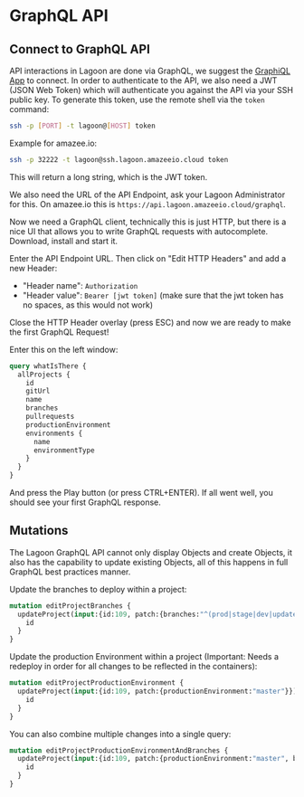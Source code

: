# GraphQL API

## Connect to GraphQL API

API interactions in Lagoon are done via GraphQL, we suggest the [GraphiQL App](https://github.com/skevy/graphiql-app) to connect. In order to authenticate to the API, we also need a JWT (JSON Web Token) which will authenticate you against the API via your SSH public key. To generate this token, use the remote shell via the `token` command:

```bash
ssh -p [PORT] -t lagoon@[HOST] token
```

Example for amazee.io:

```bash
ssh -p 32222 -t lagoon@ssh.lagoon.amazeeio.cloud token
```

This will return a long string, which is the JWT token.

We also need the URL of the API Endpoint, ask your Lagoon Administrator for this. On amazee.io this is `https://api.lagoon.amazeeio.cloud/graphql`.

Now we need a GraphQL client, technically this is just HTTP, but there is a nice UI that allows you to write GraphQL requests with autocomplete. Download, install and start it.

Enter the API Endpoint URL. Then click on "Edit HTTP Headers" and add a new Header:

* "Header name": `Authorization`
* "Header value": `Bearer [jwt token]` (make sure that the jwt token has no spaces, as this would not work)

Close the HTTP Header overlay (press ESC) and now we are ready to make the first GraphQL Request!

Enter this on the left window:

```GraphQL
query whatIsThere {
  allProjects {
    id
    gitUrl
    name
    branches
    pullrequests
    productionEnvironment
    environments {
      name
      environmentType
    }
  }
}
```

And press the Play button (or press CTRL+ENTER). If all went well, you should see your first GraphQL response.

## Mutations

The Lagoon GraphQL API cannot only display Objects and create Objects, it also has the capability to update existing Objects, all of this happens in full GraphQL best practices manner.

Update the branches to deploy within a project:

```GraphQL
mutation editProjectBranches {
  updateProject(input:{id:109, patch:{branches:"^(prod|stage|dev|update)$"}}) {
    id
  }
}
```

Update the production Environment within a project (Important: Needs a redeploy in order for all changes to be reflected in the containers):

```GraphQL
mutation editProjectProductionEnvironment {
  updateProject(input:{id:109, patch:{productionEnvironment:"master"}}) {
    id
  }
}
```

You can also combine multiple changes into a single query:

```GraphQL
mutation editProjectProductionEnvironmentAndBranches {
  updateProject(input:{id:109, patch:{productionEnvironment:"master", branches:"^(prod|stage|dev|update)$"}}) {
    id
  }
}
```
